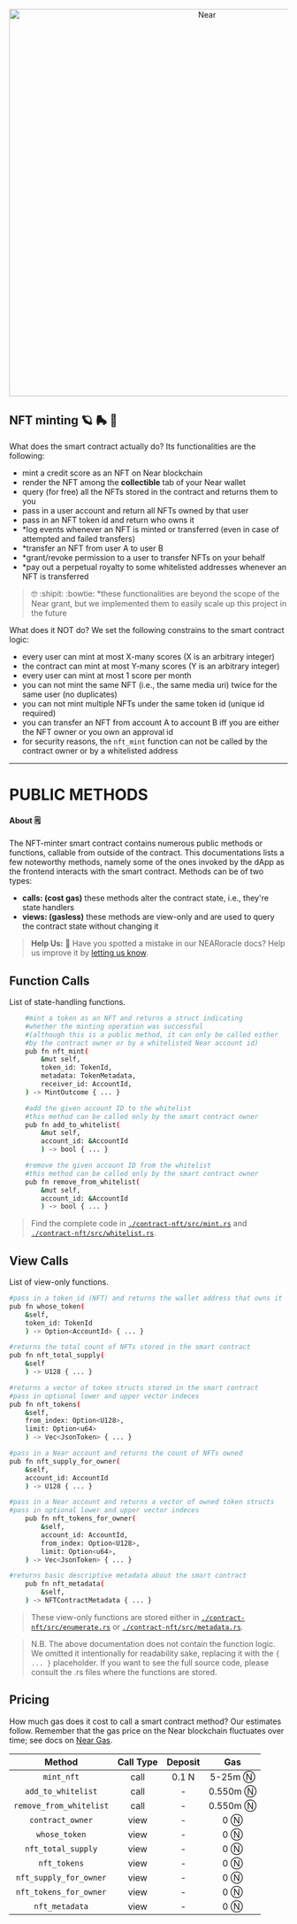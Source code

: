<p align="center">
  <a href="https://near.org/">
    <img alt="Near" src="https://github.com/BalloonBox-Inc/near-oracle-contracts/blob/dev/images/inverted-primary-logo-bg.png" width="700" />
  </a>
</p>


## NFT minting :ringed_planet: :roller_skate: :kick_scooter:
What does the smart contract actually do? Its functionalities are the following:
 - mint a credit score as an NFT on Near blockchain
 - render the NFT among the __collectible__ tab of your Near wallet
 - query (for free) all the NFTs stored in the contract and returns them to you
 - pass in a user account and return all NFTs owned by that user
 - pass in an NFT token id and return who owns it
 - *log events whenever an NFT is minted or transferred (even in case of attempted and failed transfers)
 - *transfer an NFT from user A to user B
 - *grant/revoke permission to a user to transfer NFTs on your behalf
 - *pay out a perpetual royalty to some whitelisted addresses whenever an NFT is transferred
> :nerd_face: :shipit: :bowtie: *these functionalities are beyond the scope of the Near grant, but we implemented them to easily scale up this project in the future


What does it NOT do? We set the following constrains to the smart contract logic:
 - every user can mint at most X-many scores (X is an arbitrary integer)
 - the contract can mint at most Y-many scores (Y is an arbitrary integer)
 - every user can mint at most 1 score per month
 - you can not mint the same NFT (i.e., the same media uri) twice for the same user (no duplicates)
 - you can not mint multiple NFTs under the same token id (unique id required)
 - you can transfer an NFT from account A to account B iff you are either the NFT owner or you own an approval id
 - for security reasons, the `nft_mint` function can not be called by the contract owner or by a whitelisted address
  
---

# PUBLIC METHODS

#### About :spiral_notepad:
The NFT-minter smart contract contains numerous public methods or functions, callable from outside of the contract. This documentations lists a few noteworthy methods, namely some of the ones invoked by the dApp as the frontend interacts with the smart contract. Methods can be of two types:
 - **calls: (cost gas)** these methods alter the contract state, i.e., they're state handlers
 - **views: (gasless)** these methods are view-only and are used to query the contract state without changing it

> **Help Us:** :handshake: Have you spotted a mistake in our NEARoracle docs? Help us improve it by [letting us know](https://www.balloonbox.io/contact).

## Function Calls
List of state-handling functions.
```bash
    #mint a token as an NFT and returns a struct indicating
    #whether the minting operation was successful
    #(although this is a public method, it can only be called either
    #by the contract owner or by a whitelisted Near account id)
    pub fn nft_mint(
        &mut self,
        token_id: TokenId,
        metadata: TokenMetadata,
        receiver_id: AccountId,
    ) -> MintOutcome { ... }

    #add the given account ID to the whitelist
    #this method can be called only by the smart contract owner
    pub fn add_to_whitelist(
        &mut self, 
        account_id: &AccountId
        ) -> bool { ... }

    #remove the given account ID from the whitelist
    #this method can be called only by the smart contract owner
    pub fn remove_from_whitelist(
        &mut self,
        account_id: &AccountId
        ) -> bool { ... }
```
> Find the complete code in [`./contract-nft/src/mint.rs`](src/mint.rs) and [`./contract-nft/src/whitelist.rs`](src/whitelist.rs).

## View Calls
List of view-only functions.
```bash
#pass in a token_id (NFT) and returns the wallet address that owns it
pub fn whose_token(
    &self,
    token_id: TokenId
    ) -> Option<AccountId> { ... }

#returns the total count of NFTs stored in the smart contract
pub fn nft_total_supply(
    &self
    ) -> U128 { ... }

#returns a vector of token structs stored in the smart contract
#pass in optional lower and upper vector indeces
pub fn nft_tokens(
    &self,
    from_index: Option<U128>,
    limit: Option<u64>
    ) -> Vec<JsonToken> { ... }

#pass in a Near account and returns the count of NFTs owned
pub fn nft_supply_for_owner(
    &self,
    account_id: AccountId
    ) -> U128 { ... }

#pass in a Near account and returns a vector of owned token structs
#pass in optional lower and upper vector indeces
    pub fn nft_tokens_for_owner(
        &self,
        account_id: AccountId,
        from_index: Option<U128>,
        limit: Option<u64>,
    ) -> Vec<JsonToken> { ... }

#returns basic descriptive metadata about the smart contract
    pub fn nft_metadata(
        &self,
    ) -> NFTContractMetadata { ... }
```
> These view-only functions are stored either in [`./contract-nft/src/enumerate.rs`](src/enumerate.rs) or [`./contract-nft/src/metadata.rs`](src/metadata.rs).

> N.B. The above documentation does not contain the function logic. We omitted it intentionally for readability sake, replacing it with the `{ ... }` placeholder. If you want to see the full source code, please consult the .rs files where the functions are stored.


## Pricing
How much gas does it cost to call a smart contract method? Our estimates follow. Remember that the gas price on the Near blockchain fluctuates over time; see docs on [Near Gas](https://docs.near.org/concepts/basics/transactions/gas).

|Method|Call Type|Deposit|Gas|
|:-----:|:-----:|:-----:|:-----:|
|`mint_nft`|call|0.1 N|5-25m Ⓝ|
|`add_to_whitelist`|call|-|0.550m Ⓝ|
|`remove_from_whitelist`|call|-|0.550m Ⓝ|
|`contract_owner`|view|-|0 Ⓝ|
|`whose_token`|view|-|0 Ⓝ|
|`nft_total_supply`|view|-|0 Ⓝ|
|`nft_tokens`|view|-|0 Ⓝ|
|`nft_supply_for_owner`|view|-|0 Ⓝ|
|`nft_tokens_for_owner`|view|-|0 Ⓝ|
|`nft_metadata`|view|-|0 Ⓝ|